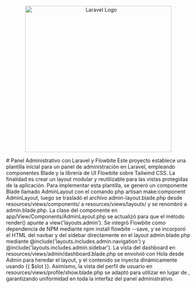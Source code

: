 <p align="center"><a href="https://laravel.com" target="_blank"><img src="https://raw.githubusercontent.com/laravel/art/master/logo-lockup/5%20SVG/2%20CMYK/1%20Full%20Color/laravel-logolockup-cmyk-red.svg" width="400" alt="Laravel Logo"></a></p>
# Panel Administrativo con Laravel y Flowbite
Este proyecto establece una plantilla inicial para un panel de administración en Laravel, empleando componentes Blade y la librería de UI Flowbite sobre Tailwind CSS. La finalidad es crear un layout modular y reutilizable para las vistas protegidas de la aplicación. Para implementar esta plantilla, se generó un componente Blade llamado AdminLayout con el comando php artisan make:component AdminLayout, luego se trasladó el archivo admin-layout.blade.php desde resources/views/components/ a resources/views/layouts/ y se renombró a admin.blade.php. La clase del componente en app/View/Components/AdminLayout.php se actualizó para que el método render() apunte a view('layouts.admin'). Se integró Flowbite como dependencia de NPM mediante npm install flowbite --save, y se incorporó el HTML del navbar y del sidebar directamente en el layout admin.blade.php mediante @include('layouts.includes.admin.navigation') y @include('layouts.includes.admin.sidebar'). La vista del dashboard en resources/views/admin/dashboard.blade.php se envolvió con <x-admin-layout>Hola desde Admin</x-admin-layout> para heredar el layout, y el contenido se inyecta dinámicamente usando {{ $slot }}. Asimismo, la vista del perfil de usuario en resources/views/profile/show.blade.php se adaptó para utilizar <x-admin-layout> en lugar de <x-app-layout>, garantizando uniformidad en toda la interfaz del panel administrativo.
